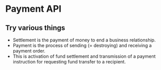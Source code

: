 # Payment API
## Try various things
* Settlement is the payment of money to end a business relationship.
* Payment is the process of sending (= destroying) and receiving a payment order.
* This is activation of fund settlement and transmission of a payment instruction for requesting fund transfer to a recipient.

